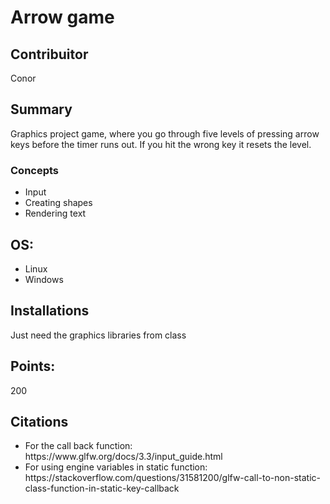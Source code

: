 <h1>Arrow game</h1>

<h2>Contribuitor</h2> 
Conor
<h2>Summary</h2><p></p>Graphics project game, where you go through five levels of pressing arrow keys before the timer runs out. If you hit the wrong key it resets the level.</p>

<h3>Concepts</h3>
<ul>
  <li>Input</li>
  <li>Creating shapes</li>
  <li>Rendering text</li>
</ul>

<h2>OS:</h2> 
<ul>
<li> Linux</li>
<li>Windows</li>
</ul>
<h2>Installations</h2> Just need the graphics libraries from class 
<h2>Points:</h2> 200

<h2>Citations</h2>
<ul>
  <li>For the call back function: https://www.glfw.org/docs/3.3/input_guide.html </li>
  <li>For using engine variables in static function: https://stackoverflow.com/questions/31581200/glfw-call-to-non-static-class-function-in-static-key-callback</li>
</ul>
